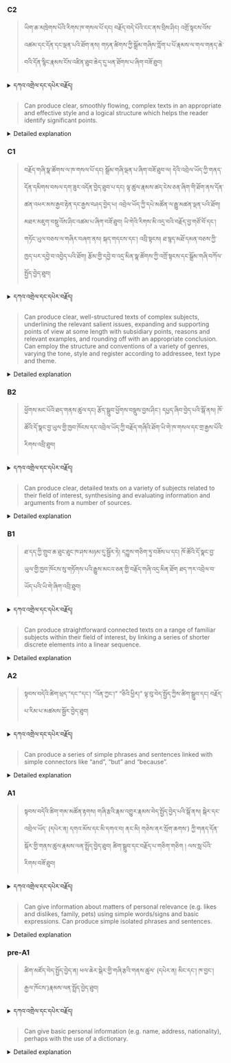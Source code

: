 ### C2
<!-- panels:start -->
<!-- div:left-panel -->

> ཡིག་ཆ་མཁྲེགས་པོའི་རིགས་ཁ་གསལ་པོ་དང། བརྗོད་བདེ་པོའི་ངང་ནས་བྲིས་ཤིང། འགྲོ་སྟངས་འོས་འཚམ་དང་དོན་དང་ལྡན་པའི་ཐོག་ནས།  གཏན་ཚིགས་ཀྱི་སྒྲོམ་གཞིས་ཀློག་པ་པོ་རྣམས་ལ་གལ་གནད་ཆེ་བའི་དོན་སྙིང་རྣམས་ངོས་འཛིན་ཐུབ་ཆེད་དུ་ཕན་ཐོགས་པ་ཞིག་བཟོ་ཐུབ། 





<details>
  <summary>དཀའ་འགྲེལ་དང་དཔེར་བརྗོད།</summary>

བདག་གིས་དེ་ལྷག་ཏུ་སྟབས་བདེའི་ཆ་ཤས་སུ་དབྱེ་རུ་བཅུག་པ་སྟེ།

1.སྐད་ཆ་དྭངས་ཤིང་གསལ་བ་སྟེ། འདིས་ཁྱོད་ཀྱིས་གོ་བདེ་ཤེས་སླ་བའི་ཐབས་ལ་བརྟེན་ནས་བཤད་ཆོག་པ་དང་འབྲི་ཆོག་པ་མཚོན་ ཁྱེད་ཀྱིས་དོན་སྙིང་ལྡན་པའི་ཚིག་བཀོལ་ནས་ཉན་མཁན་དང་ཀློག་པ་པོ་རྣམས་ལ་མཚོན་ན་རྙོག་འཛིང་ཆེན་པོ་མེད།
དཔེ་མཚོན་འདི་ལྟར། "དེ་རིང་གི་ནམ་མཁའ་ཧ་ཅང་སྔོ་"ཞེས་པ་ནི་སྟབས་བདེ་ཞིང་གསལ་བའི་ཚིག་གྲུབ་ཤིག་རེད།
</details>


<!-- div:right-panel -->

> Can produce clear, smoothly flowing, complex texts in an appropriate and effective style and a logical structure which helps the reader identify significant points.





<details>

  <summary>Detailed explanation</summary>

It means the person can create complex texts that are clear, smoothly flowing, and effectively written in an appropriate style. They demonstrate the ability to establish a logical structure within their writing that aids the reader in identifying significant points. Their writing is coherent, allowing for a seamless flow of ideas, and they skillfully organize their content to enhance understanding and highlight important information.

</details>

<!-- panels:end -->




### C1
<!-- panels:start -->
<!-- div:left-panel -->

>  བརྗོད་གཞི་སྣ་ཚོགས་ལ་ཁ་གསལ་པོ་དང། སྒྲོམ་གཞི་ལྡན་པ་ཞིག་བཟོ་ཐུབ་ལ། དེའི་འབྲེལ་ཡོད་ཀྱི་གནད་དོན་དམིགས་བསལ་དག་ཟུར་འདོན་བྱེད་ཐུབ་པ་དང། ལྟ་ཚུལ་རྣམས་ཚད་ངེས་ཅན་ཞིག་གི་ཐོག་ནས་དོན་ཚན་འཕར་མས་རྒྱབ་རྟེན་དང་རྒྱས་བཤད་བྱེད་པ། འབྲེལ་ཡོད་ཀྱི་དཔེ་མཚོན་ལ་རྒྱུ་མཚན་ལྡན་པའི་ཐོག། མཐར་མཇུག་བསྡུ་འོས་ཤིང་འཚམ་པ་ཞིག་བཟོ་ཐུབ། 
ཡི་གེའི་རིགས་མི་འདྲ་བའི་བརྗོད་བྱ་གཙོ་བོ་དང་། གཏོང་ཡུལ་བཅས་ལ་གཞིར་བཞག་ནས། སྐད་གདངས་དང་། འབྲི་སྟངས། ཐ་སྙད་མཐོ་དམན་བཅས་ཀྱི་ཁྱད་པར་དབྱེ་བ་འབྱེད་པའི་ཐོག། རྩོམ་གྱི་དབྱེ་བ་འདྲ་མིན་སྣ་ཚོགས་ཀྱི་འགྲོ་སྟངས་དང་སྒྲོམ་གཞི་བཀོལ་སྤྱོད་བྱེད་ཐུབ།



<details>
  <summary>དཀའ་འགྲེལ་དང་དཔེར་བརྗོད།</summary>

བདག་གིས་དེ་ལྷག་ཏུ་སྟབས་བདེའི་ཆ་ཤས་སུ་དབྱེ་རུ་བཅུག་པ་སྟེ།

1.སྐད་ཆ་དྭངས་ཤིང་གསལ་བ་སྟེ། འདིས་ཁྱོད་ཀྱིས་གོ་བདེ་ཤེས་སླ་བའི་ཐབས་ལ་བརྟེན་ནས་བཤད་ཆོག་པ་དང་འབྲི་ཆོག་པ་མཚོན་ ཁྱེད་ཀྱིས་དོན་སྙིང་ལྡན་པའི་ཚིག་བཀོལ་ནས་ཉན་མཁན་དང་ཀློག་པ་པོ་རྣམས་ལ་མཚོན་ན་རྙོག་འཛིང་ཆེན་པོ་མེད།
དཔེ་མཚོན་འདི་ལྟར། "དེ་རིང་གི་ནམ་མཁའ་ཧ་ཅང་སྔོ་"ཞེས་པ་ནི་སྟབས་བདེ་ཞིང་གསལ་བའི་ཚིག་གྲུབ་ཤིག་རེད།
</details>

<!-- div:right-panel -->

>Can produce clear, well-structured texts of complex subjects, underlining the relevant salient issues, expanding and supporting points of view at some length with subsidiary points, reasons and relevant examples, and rounding off with an appropriate conclusion.
Can employ the structure and conventions of a variety of genres, varying the tone, style and register according to addressee, text type and theme.





<details>

  <summary>Detailed explanation</summary>


It means the person can create clear and well-structured texts on complex subjects. They are capable of highlighting the relevant and important issues, elaborating on different viewpoints with supporting arguments, subsidiary points, and relevant examples. They can effectively conclude their texts in an appropriate manner.

Furthermore, they possess the ability to employ the structure and conventions of various genres, adjusting the tone, style, and register based on the intended audience, text type, and theme. This versatility allows them to adapt their writing to different contexts and effectively communicate their ideas.

</details>

<!-- panels:end -->




### B2
<!-- panels:start -->
<!-- div:left-panel -->

> ཕྱོགས་མང་པོའི་ཐད་གནས་ཚུལ་དང། རྩོད་སྒྲུབ་ཕྱོགས་བསྡུས་བྱས་ཤིང་། དཔྱད་ཞིབ་བྱེད་པའི་སྒོ་ནས། ཁོ་ཚོའི་དོ་སྣང་བྱ་ཡུལ་གྱི་ཁྱབ་ཁོངས་དང་འབྲེལ་ཡོད་ཀྱི་བརྗོད་གཞིའི་ཐོག་ཡི་གེ་ཁ་གསལ་དང་གྲ་རྒྱས་པོའི་རིགས་འབྲི་ཐུབ།




<details>
  <summary>དཀའ་འགྲེལ་དང་དཔེར་བརྗོད།</summary>

བདག་གིས་དེ་ལྷག་ཏུ་སྟབས་བདེའི་ཆ་ཤས་སུ་དབྱེ་རུ་བཅུག་པ་སྟེ།

1.སྐད་ཆ་དྭངས་ཤིང་གསལ་བ་སྟེ། འདིས་ཁྱོད་ཀྱིས་གོ་བདེ་ཤེས་སླ་བའི་ཐབས་ལ་བརྟེན་ནས་བཤད་ཆོག་པ་དང་འབྲི་ཆོག་པ་མཚོན་ ཁྱེད་ཀྱིས་དོན་སྙིང་ལྡན་པའི་ཚིག་བཀོལ་ནས་ཉན་མཁན་དང་ཀློག་པ་པོ་རྣམས་ལ་མཚོན་ན་རྙོག་འཛིང་ཆེན་པོ་མེད།
དཔེ་མཚོན་འདི་ལྟར། "དེ་རིང་གི་ནམ་མཁའ་ཧ་ཅང་སྔོ་"ཞེས་པ་ནི་སྟབས་བདེ་ཞིང་གསལ་བའི་ཚིག་གྲུབ་ཤིག་རེད།
</details>


<!-- div:right-panel -->

> Can produce clear, detailed texts on a variety of subjects related to their field of interest, synthesising and evaluating information and arguments from a number of sources.




<details>

  <summary>Detailed explanation</summary>


It means the person can generate clear and detailed texts on a wide range of subjects within their field of interest. They have the ability to gather information from multiple sources and skillfully synthesize and evaluate that information and different arguments. 

They can present a comprehensive view by combining and analyzing various perspectives and sources. This skill allows them to produce well-informed and thorough texts that demonstrate their understanding and critical thinking in their area of expertise.

</details>

<!-- panels:end -->




### B1
<!-- panels:start -->
<!-- div:left-panel -->

> ཐ་དད་ཀྱི་གྲུབ་ཆ་ཐུང་ཐུང་ཁ་ཤས་མཉམ་དུ་སྦྱོར་ཏེ། དཀྱུས་གཅིག་ཏུ་བཟོས་པ་དང།  ཁོ་ཚོའི་དོ་སྣང་བྱ་ཡུལ་གྱི་ཁྱབ་ཁོངས་སུ་གཏོགས་པའི་རྒྱུས་མངའ་ཅན་གྱི་བརྗོད་གཞི་འདྲ་མིན་ཐོག ཐད་ཀར་འབྲེལ་བ་ཡོད་པའི་ཡི་གེ་ཞིག་འབྲི་ཐུབ།




<details>
  <summary>དཀའ་འགྲེལ་དང་དཔེར་བརྗོད།</summary>

བདག་གིས་དེ་ལྷག་ཏུ་སྟབས་བདེའི་ཆ་ཤས་སུ་དབྱེ་རུ་བཅུག་པ་སྟེ།

1.སྐད་ཆ་དྭངས་ཤིང་གསལ་བ་སྟེ། འདིས་ཁྱོད་ཀྱིས་གོ་བདེ་ཤེས་སླ་བའི་ཐབས་ལ་བརྟེན་ནས་བཤད་ཆོག་པ་དང་འབྲི་ཆོག་པ་མཚོན་ ཁྱེད་ཀྱིས་དོན་སྙིང་ལྡན་པའི་ཚིག་བཀོལ་ནས་ཉན་མཁན་དང་ཀློག་པ་པོ་རྣམས་ལ་མཚོན་ན་རྙོག་འཛིང་ཆེན་པོ་མེད།
དཔེ་མཚོན་འདི་ལྟར། "དེ་རིང་གི་ནམ་མཁའ་ཧ་ཅང་སྔོ་"ཞེས་པ་ནི་སྟབས་བདེ་ཞིང་གསལ་བའི་ཚིག་གྲུབ་ཤིག་རེད།
</details>

<!-- div:right-panel -->

> Can produce straightforward connected texts on a range of familiar subjects within their field of interest, by linking a series of shorter discrete elements into a linear sequence.





<details>

  <summary>Detailed explanation</summary>


It means the person can create coherent and connected texts on familiar subjects within their field of interest. They achieve this by linking together a series of shorter and discrete elements in a linear sequence. Their writing maintains a clear and logical flow, allowing the reader to follow the progression of ideas smoothly. While the texts may be straightforward, they effectively communicate the intended information and maintain coherence throughout.

</details>

<!-- panels:end -->



### A2
<!-- panels:start -->
<!-- div:left-panel -->

> སྟབས་བདེའི་ཚིག་ཕྲད་“དང་”དང་། “འོན་ཀྱང་།” “ཅིའི་ཕྱིར།” ལྟ་བུ་བེད་སྤྱོད་ཀྱིས་ཚིག་སྒྲུབ་དང། བརྗོད་པ་རིམ་པ་མཚམས་སྦྱོར་བྱེད་ཐུབ།   


<details>
  <summary>དཀའ་འགྲེལ་དང་དཔེར་བརྗོད།</summary>

བདག་གིས་དེ་ལྷག་ཏུ་སྟབས་བདེའི་ཆ་ཤས་སུ་དབྱེ་རུ་བཅུག་པ་སྟེ།

1.སྐད་ཆ་དྭངས་ཤིང་གསལ་བ་སྟེ། འདིས་ཁྱོད་ཀྱིས་གོ་བདེ་ཤེས་སླ་བའི་ཐབས་ལ་བརྟེན་ནས་བཤད་ཆོག་པ་དང་འབྲི་ཆོག་པ་མཚོན་ ཁྱེད་ཀྱིས་དོན་སྙིང་ལྡན་པའི་ཚིག་བཀོལ་ནས་ཉན་མཁན་དང་ཀློག་པ་པོ་རྣམས་ལ་མཚོན་ན་རྙོག་འཛིང་ཆེན་པོ་མེད།
དཔེ་མཚོན་འདི་ལྟར། "དེ་རིང་གི་ནམ་མཁའ་ཧ་ཅང་སྔོ་"ཞེས་པ་ནི་སྟབས་བདེ་ཞིང་གསལ་བའི་ཚིག་གྲུབ་ཤིག་རེད།
</details>

<!-- div:right-panel -->

> Can produce a series of simple phrases and sentences linked with simple connectors like “and”, “but” and “because”.



<details>

  <summary>Detailed explanation</summary>

It means the person can generate a series of simple phrases and sentences, connecting them using basic connectors such as "and," "but," and "because." They are able to express ideas in a straightforward manner by using these simple connectors to link their thoughts together. This allows for clear and concise communication, enabling them to convey their message effectively.

</details>

<!-- panels:end -->




### A1
<!-- panels:start -->
<!-- div:left-panel -->

>སྟབས་བདེའི་ཚིག་གམ་མཚོན་རྟགས། གཞི་རྩའི་རྣམ་འགྱུར་རྣམས་བེད་སྤྱོད་བྱེད་པའི་སྒོ་ནས། སྒེར་དང་འབྲེལ་ཡོད་ (དཔེར་ན། དགའ་མོས་དང་མི་དགའ་བ། ནང་མི། གཅེས་ནར་སྲོག་ཆགས་) ཀྱི་གནད་དོན་སྐོར་གྱི་གནས་ཚུལ་རྣམས་ལན་སྤྲོད་བྱེད་ཐུབ།
ཚིག་སྒྲུབ་དང་བརྗོད་པ་གཅིག་གཅིག ། ལས་སླ་པོའི་རིགས་བཟོ་ཐུབ།
 
<details>
  <summary>དཀའ་འགྲེལ་དང་དཔེར་བརྗོད།</summary>

བདག་གིས་དེ་ལྷག་ཏུ་སྟབས་བདེའི་ཆ་ཤས་སུ་དབྱེ་རུ་བཅུག་པ་སྟེ།

1.སྐད་ཆ་དྭངས་ཤིང་གསལ་བ་སྟེ། འདིས་ཁྱོད་ཀྱིས་གོ་བདེ་ཤེས་སླ་བའི་ཐབས་ལ་བརྟེན་ནས་བཤད་ཆོག་པ་དང་འབྲི་ཆོག་པ་མཚོན་ ཁྱེད་ཀྱིས་དོན་སྙིང་ལྡན་པའི་ཚིག་བཀོལ་ནས་ཉན་མཁན་དང་ཀློག་པ་པོ་རྣམས་ལ་མཚོན་ན་རྙོག་འཛིང་ཆེན་པོ་མེད།
དཔེ་མཚོན་འདི་ལྟར། "དེ་རིང་གི་ནམ་མཁའ་ཧ་ཅང་སྔོ་"ཞེས་པ་ནི་སྟབས་བདེ་ཞིང་གསལ་བའི་ཚིག་གྲུབ་ཤིག་རེད།
</details>

<!-- div:right-panel -->

> Can give information about matters of personal relevance (e.g. likes and dislikes, family, pets) using simple words/signs and basic expressions.
Can produce simple isolated phrases and sentences.


<details>

  <summary>Detailed explanation</summary>

It means the person can provide information about personal matters that are relevant to them, such as their likes and dislikes, family, or pets. They can do this using simple words, signs, and basic expressions. They are capable of generating simple isolated phrases and sentences to communicate their thoughts or share basic information. Although their language usage may be limited, they are still able to effectively convey personal details and express themselves in a straightforward manner.

</details>

<!-- panels:end -->




### pre-A1
<!-- panels:start -->
<!-- div:left-panel -->

> ཚིག་མཛོད་བེད་སྤྱོད་བྱེད་ན། ཕལ་ཆེར་སྒེར་གྱི་གཞི་རྩའི་གནས་ཚུལ་ (དཔེར་ན། མིང་དང་། ཁ་བྱང་། རྒྱལ་ཁོངས་)རྣམས་ལན་སྤྲོད་བྱེད་ཐུབ།

<details>
  <summary>དཀའ་འགྲེལ་དང་དཔེར་བརྗོད།</summary>

བདག་གིས་དེ་ལྷག་ཏུ་སྟབས་བདེའི་ཆ་ཤས་སུ་དབྱེ་རུ་བཅུག་པ་སྟེ།

1.སྐད་ཆ་དྭངས་ཤིང་གསལ་བ་སྟེ། འདིས་ཁྱོད་ཀྱིས་གོ་བདེ་ཤེས་སླ་བའི་ཐབས་ལ་བརྟེན་ནས་བཤད་ཆོག་པ་དང་འབྲི་ཆོག་པ་མཚོན་ ཁྱེད་ཀྱིས་དོན་སྙིང་ལྡན་པའི་ཚིག་བཀོལ་ནས་ཉན་མཁན་དང་ཀློག་པ་པོ་རྣམས་ལ་མཚོན་ན་རྙོག་འཛིང་ཆེན་པོ་མེད།
དཔེ་མཚོན་འདི་ལྟར། "དེ་རིང་གི་ནམ་མཁའ་ཧ་ཅང་སྔོ་"ཞེས་པ་ནི་སྟབས་བདེ་ཞིང་གསལ་བའི་ཚིག་གྲུབ་ཤིག་རེད།
</details>

<!-- div:right-panel -->

> Can give basic personal information (e.g. name, address, nationality), perhaps with the use of a dictionary.

<details>

  <summary>Detailed explanation</summary>


It means the person can provide basic personal information, such as their name, address, and nationality. They may rely on the assistance of a dictionary or other resources to support their language proficiency. Despite the potential need for additional help, they can still effectively convey essential personal details when communicating with others.

</details>

<!-- panels:end -->

